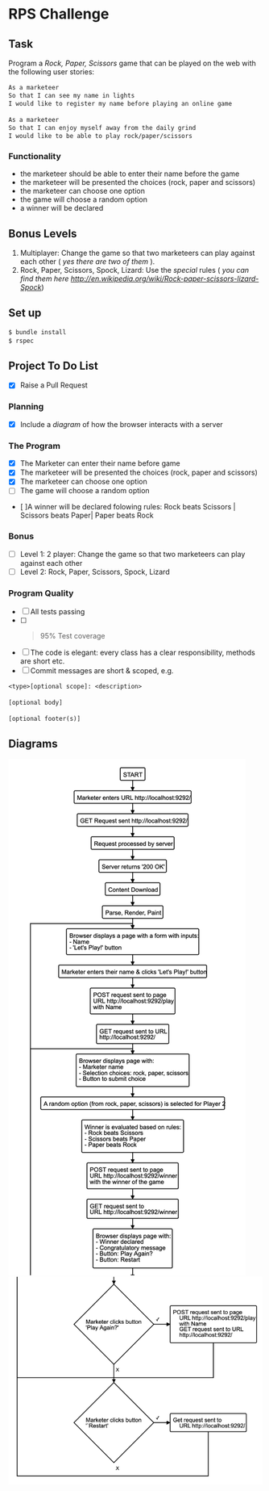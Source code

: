 # RPS Challenge

## Task

Program a _Rock, Paper, Scissors_ game that can be played on the web with the following user stories:

```
As a marketeer
So that I can see my name in lights
I would like to register my name before playing an online game

As a marketeer
So that I can enjoy myself away from the daily grind
I would like to be able to play rock/paper/scissors
```

### Functionality

- the marketeer should be able to enter their name before the game
- the marketeer will be presented the choices (rock, paper and scissors)
- the marketeer can choose one option
- the game will choose a random option
- a winner will be declared

## Bonus Levels

1. Multiplayer: Change the game so that two marketeers can play against each other ( _yes there are two of them_ ).
2. Rock, Paper, Scissors, Spock, Lizard: Use the _special_ rules ( _you can find them here http://en.wikipedia.org/wiki/Rock-paper-scissors-lizard-Spock_)

## Set up

```bash
$ bundle install
$ rspec
```

## Project To Do List

- [x] Raise a Pull Request

### Planning

- [x] Include a _diagram_ of how the browser interacts with a server

### The Program

- [x] The Marketer can enter their name before game
- [x] The marketeer will be presented the choices (rock, paper and scissors)
- [x] The marketeer can choose one option
- [ ] The game will choose a random option
- [ ]A winner will be declared folowing rules: Rock beats Scissors | Scissors beats Paper| Paper beats Rock

### Bonus

- [ ] Level 1: 2 player: Change the game so that two marketeers can play against each other
- [ ] Level 2: Rock, Paper, Scissors, Spock, Lizard

### Program Quality

- [ ] All tests passing
- [ ] > 95% Test coverage
- [ ] The code is elegant: every class has a clear responsibility, methods are short etc.
- [ ] Commit messages are short & scoped, e.g.

```
<type>[optional scope]: <description>

[optional body]

[optional footer(s)]
```

## Diagrams

![Initial Browser Server Interraction Flowchart 1](https://github.com/feedXia/rps-challenge-apprenticeships/blob/0c8f5ce7102f0f149ed9365511f5fffe2c897141/images/RPS_1.png)
![Initial Browser Server Interraction Flowchart 2](https://github.com/feedXia/rps-challenge-apprenticeships/blob/0c8f5ce7102f0f149ed9365511f5fffe2c897141/images/RPS_2.png)
